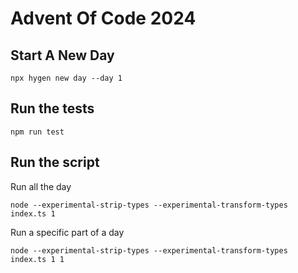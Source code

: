 # Advent Of Code 2024

## Start A New Day

```
npx hygen new day --day 1
```

## Run the tests

```
npm run test
```

## Run the script

Run all the day

```
node --experimental-strip-types --experimental-transform-types index.ts 1
```

Run a specific part of a day

```
node --experimental-strip-types --experimental-transform-types index.ts 1 1
```
